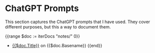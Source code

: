 # ChatGPT Prompts

This section captures the ChatGPT prompts that I have used. They cover different
purposes, but this a way to document them.

<!-- deno-fmt-ignore-start -->

{{range $doc := iterDocs "notes/" 0}}
- [{{$doc.Title}}]({{$doc.Path}}) on {{$doc.Basename}}
{{end}}

<!-- deno-fmt-ignore-end -->
